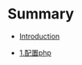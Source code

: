 # Summary

* [Introduction](README.md)

<!--* [xcode_的一些坑](xcode的一些坑_chapter1.md)-->
* [1.配置php](chapter1_php.md)
